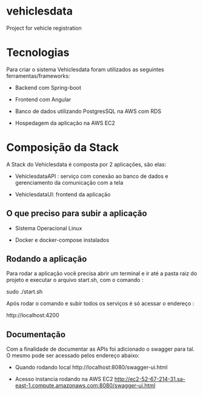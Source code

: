 # vehiclesdata
Project for vehicle registration  

# Tecnologias


Para criar o sistema Vehiclesdata foram utilizados as seguintes ferramentas/frameworks:


- Backend com Spring-boot

- Frontend com Angular

- Banco de dados utilizando PostgresSQL na AWS com RDS

- Hospedagem da aplicação na AWS EC2
  

# Composição da Stack

  

A Stack do Vehiclesdata é composta por 2 aplicações, são elas:


- VehiclesdataAPI : serviço com conexão ao banco de dados e gerenciamento da comunicação com a tela

- VehiclesdataUI: frontend da aplicação

  

## O que preciso para subir a aplicação

  

- Sistema Operacional Linux

- Docker e docker-compose instalados

  

## Rodando a aplicação

  

Para rodar a aplicação você precisa abrir um terminal e ir até a pasta raiz do projeto e executar o arquivo start.sh, com o comando :

  

sudo ./start.sh

  

Após rodar o comando e subir todos os serviços é só acessar o endereço :

http://localhost:4200


## Documentação
Com a finalidade de documentar as APIs foi adicionado o swagger para tal. O mesmo pode ser acessado pelos endereço abaixo:

- Quando rodando local 
 http://localhost:8080/swagger-ui.html
 
- Acesso instancia rodando na AWS EC2
 http://ec2-52-67-214-31.sa-east-1.compute.amazonaws.com:8080/swagger-ui.html
 
